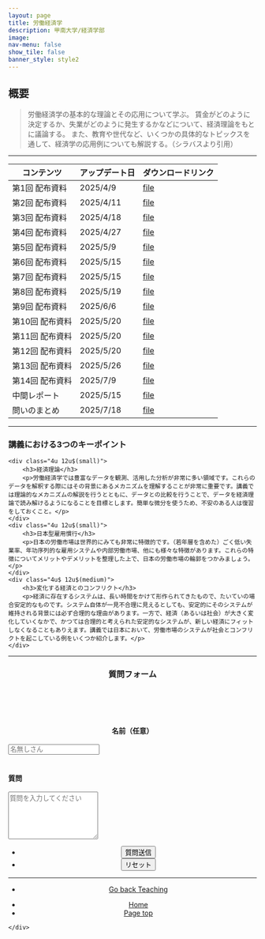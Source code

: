 ```yaml
---
layout: page
title: 労働経済学
description: 甲南大学/経済学部
image: 
nav-menu: false
show_tile: false
banner_style: style2
---
```


<!-- Main -->
<div id="main" class="alt">

<!-- One -->
<section id="one">
	<div class="inner">

<!-- Content -->
<h2>概要</h2>
<blockquote>
労働経済学の基本的な理論とその応用について学ぶ。
賃金がどのように決定するか、失業がどのように発生するかなどについて、経済理論をもとに議論する。
また、教育や世代など、いくつかの具体的なトピックスを通して、経済学の応用例についても解説する。（シラバスより引用）
</blockquote>

<hr class="major" />

<div class="table-wrapper">
	<table>
		<thead>
			<tr>
				<th>コンテンツ</th>
				<th>アップデート日</th>
				<th>ダウンロードリンク</th>
			</tr>
		</thead>
		<tbody>
			<tr>
				<td>第1回 配布資料</td>
				<td>2025/4/9</td>
				<td><a href="{{ site.baseurl }}/assets/pdf/teaching/labor_econ/01-labor.pdf" class="button icon fa-file-pdf-o">file</a></td>
			</tr>
			<tr>
				<td>第2回 配布資料</td>
				<td>2025/4/11</td>
				<td><a href="{{ site.baseurl }}/assets/pdf/teaching/labor_econ/02-labor.pdf" class="button icon fa-file-pdf-o">file</a></td>
			</tr>
			<tr>
				<td>第3回 配布資料</td>
				<td>2025/4/18</td>
				<td><a href="{{ site.baseurl }}/assets/pdf/teaching/labor_econ/03-labor.pdf" class="button icon fa-file-pdf-o">file</a></td>
			</tr>
			<tr>
				<td>第4回 配布資料</td>
				<td>2025/4/27</td>
				<td><a href="{{ site.baseurl }}/assets/pdf/teaching/labor_econ/04-labor.pdf" class="button icon fa-file-pdf-o">file</a></td>
			</tr>
			<tr>
				<td>第5回 配布資料</td>
				<td>2025/5/9</td>
				<td><a href="{{ site.baseurl }}/assets/pdf/teaching/labor_econ/05-labor.pdf" class="button icon fa-file-pdf-o">file</a></td>
			</tr>
			<tr>
				<td>第6回 配布資料</td>
				<td>2025/5/15</td>
				<td><a href="{{ site.baseurl }}/assets/pdf/teaching/labor_econ/06-labor.pdf" class="button icon fa-file-pdf-o">file</a></td>
			</tr>
			<tr>
				<td>第7回 配布資料</td>
				<td>2025/5/15</td>
				<td><a href="{{ site.baseurl }}/assets/pdf/teaching/labor_econ/07-labor.pdf" class="button icon fa-file-pdf-o">file</a></td>
			</tr>
			<tr>
				<td>第8回 配布資料</td>
				<td>2025/5/19</td>
				<td><a href="{{ site.baseurl }}/assets/pdf/teaching/labor_econ/08-labor.pdf" class="button icon fa-file-pdf-o">file</a></td>
			</tr>
			<tr>
				<td>第9回 配布資料</td>
				<td>2025/6/6</td>
				<td><a href="{{ site.baseurl }}/assets/pdf/teaching/labor_econ/09-labor.pdf" class="button icon fa-file-pdf-o">file</a></td>
			</tr>
			<tr>
				<td>第10回 配布資料</td>
				<td>2025/5/20</td>
				<td><a href="{{ site.baseurl }}/assets/pdf/teaching/labor_econ/10-labor.pdf" class="button icon fa-file-pdf-o">file</a></td>
			</tr>
			<tr>
				<td>第11回 配布資料</td>
				<td>2025/5/20</td>
				<td><a href="{{ site.baseurl }}/assets/pdf/teaching/labor_econ/11-labor.pdf" class="button icon fa-file-pdf-o">file</a></td>
			</tr>
			<tr>
				<td>第12回 配布資料</td>
				<td>2025/5/20</td>
				<td><a href="{{ site.baseurl }}/assets/pdf/teaching/labor_econ/12-labor.pdf" class="button icon fa-file-pdf-o">file</a></td>
			</tr>
			<tr>
				<td>第13回 配布資料</td>
				<td>2025/5/26</td>
				<td><a href="{{ site.baseurl }}/assets/pdf/teaching/labor_econ/13-labor.pdf" class="button icon fa-file-pdf-o">file</a></td>
			</tr>
			<tr>
				<td>第14回 配布資料</td>
				<td>2025/7/9</td>
				<td><a href="{{ site.baseurl }}/assets/pdf/teaching/labor_econ/14-labor.pdf" class="button icon fa-file-pdf-o">file</a></td>
			</tr>
			<tr>
				<td>中間レポート</td>
				<td>2025/5/15</td>
				<td><a href="{{ site.baseurl }}/assets/pdf/teaching/labor_econ/midterm_report.pdf" class="button icon fa-file-pdf-o">file</a></td>
			</tr>
			<tr>
				<td>問いのまとめ</td>
				<td>2025/7/18</td>
				<td><a href="{{ site.baseurl }}/assets/pdf/teaching/labor_econ/questions.pdf" class="button icon fa-file-pdf-o">file</a></td>
			</tr>
		</tbody>
	</table>
</div>

<hr class="major" />

<div class="row">
	<div class="12u$ 12u$(small)">
		<h3>講義における3つのキーポイント</h3>
	</div>
	
	<div class="4u 12u$(small)">
		<h3>経済理論</h3>
		<p>労働経済学では豊富なデータを観測、活用した分析が非常に多い領域です。これらのデータを解釈する際にはその背景にあるメカニズムを理解することが非常に重要です。講義では理論的なメカニズムの解説を行うとともに、データとの比較を行うことで、データを経済理論で読み解けるようになることを目標とします。簡単な微分を使うため、不安のある人は復習をしておくこと。</p>
	</div>
	<div class="4u 12u$(small)">
		<h3>日本型雇用慣行</h3>
		<p>日本の労働市場は世界的にみても非常に特徴的です。（若年層を含めた）ごく低い失業率、年功序列的な雇用システムや内部労働市場、他にも様々な特徴があります。これらの特徴についてメリットやデメリットを整理した上で、日本の労働市場の輪郭をつかみましょう。</p>
	</div>
	<div class="4u$ 12u$(medium)">
		<h3>変化する経済とのコンフリクト</h3>
		<p>経済に存在するシステムは、長い時間をかけて形作られてきたもので、たいていの場合安定的なものです。システム自体が一見不合理に見えるとしても、安定的にそのシステムが維持される背景には必ず合理的な理由があります。一方で、経済（あるいは社会）が大きく変化していくなかで、かつては合理的と考えられた安定的なシステムが、新しい経済にフィットしなくなることもありえます。講義では日本において、労働市場のシステムが社会とコンフリクトを起こしている例をいくつか紹介します。</p>
	</div>
</div>

<hr class="major" />

<div class="row">
	<div class="6u$ 12u$(small)" style="float: none; margin: 0 auto;">
		<header>
			<h3>質問フォーム</h3>
		</header>
		<!--質問-->
		<br>
		<form method="post" action="https://YoshitakaOgisu.pythonanywhere.com/submit_reaction"> 
			<!-- 講義識別子 -->
			<input type="hidden" name="course_id" value="labor">
			<!--コンテンツ識別子-->
			<input type="hidden" name="content_type" value="qa">
			<div class="row">
				<div class="4u 12u$(small)">
					<h4 align="center">名前（任意）</h4>
				</div>
				<div class="8u$ 12u$(small)">
					<input type="text" name="student_name" id="student_name" placeholder="名無しさん"/>
				</div>
			</div>
			<br>
			<!-- 質問内容 -->
			<h4>質問</h4>
			<textarea name="labor_question" id="labor_question" 
					placeholder="質問を入力してください" rows="6" required></textarea>
			<br>
			<div class="12u$" align="center">
				<ul class="actions">
					<li><input type="submit" value="質問送信" class="special" /></li>
					<li><input type="reset" value="リセット" /></li>
				</ul>
			</div>
		</form>
	</div>
</div>

<hr class="major" />

<section>
  <div class="inner" align="center">
	<ul class="actions">
	  <li><a href="{{ site.baseurl }}/03-teaching.html" class="button">Go back Teaching</a></li>
	</ul>
  </div>
</section>

<section>
  <div class="inner" align="center">
	<ul class="actions">
	  <li><a href="index.html" class="button">Home</a></li>
	  <li><a href="#banner" class="button special scroll">Page top</a></li>
	</ul>
  </div>
</section>

<!--End Contents-->
	</div>
</section>

</div>

